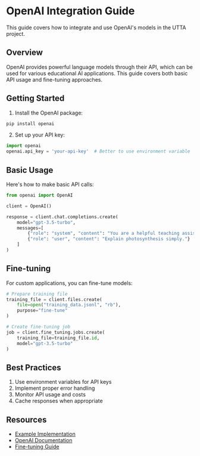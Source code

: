 # OpenAI Integration Guide

This guide covers how to integrate and use OpenAI's models in the UTTA project.

## Overview

OpenAI provides powerful language models through their API, which can be used for various educational AI applications. This guide covers both basic API usage and fine-tuning approaches.

## Getting Started

1. Install the OpenAI package:
```bash
pip install openai
```

2. Set up your API key:
```python
import openai
openai.api_key = 'your-api-key'  # Better to use environment variable
```

## Basic Usage

Here's how to make basic API calls:

```python
from openai import OpenAI

client = OpenAI()

response = client.chat.completions.create(
    model="gpt-3.5-turbo",
    messages=[
        {"role": "system", "content": "You are a helpful teaching assistant."},
        {"role": "user", "content": "Explain photosynthesis simply."}
    ]
)
```

## Fine-tuning

For custom applications, you can fine-tune models:

```python
# Prepare training file
training_file = client.files.create(
    file=open("training_data.jsonl", "rb"),
    purpose="fine-tune"
)

# Create fine-tuning job
job = client.fine_tuning.jobs.create(
    training_file=training_file.id,
    model="gpt-3.5-turbo"
)
```

## Best Practices

1. Use environment variables for API keys
2. Implement proper error handling
3. Monitor API usage and costs
4. Cache responses when appropriate

## Resources

- [Example Implementation](../openai_finetune.py)
- [OpenAI Documentation](https://platform.openai.com/docs)
- [Fine-tuning Guide](https://platform.openai.com/docs/guides/fine-tuning) 
